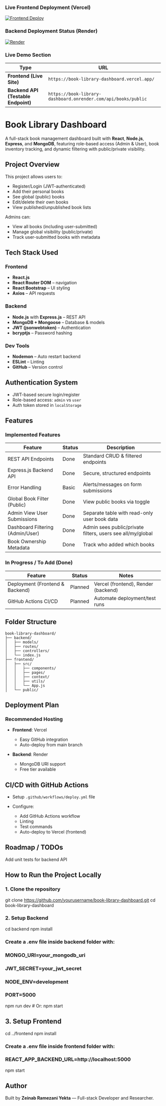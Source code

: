 ### Live Frontend Deployment (Vercel)

[![Frontend Deploy](https://vercel.com/button)](https://book-library-dashboard.vercel.app)

### Backend Deployment Status (Render)

[![Render](https://render.com/api/v1/badges/blue?service=book-library-dashboard&user=Zeinab-Yekta)](https://book-library-dashboard.onrender.com)

### Live Demo Section

| Type                                  | URL                                                            |
| ------------------------------------- | -------------------------------------------------------------- |
|  **Frontend (Live Site)**            | `https://book-library-dashboard.vercel.app/`                   |
|  **Backend API (Testable Endpoint)** | `https://book-library-dashboard.onrender.com/api/books/public` |


# Book Library Dashboard

A full-stack book management dashboard built with **React**, **Node.js**, **Express**, and **MongoDB**, featuring role-based access (Admin & User), book inventory tracking, and dynamic filtering with public/private visibility.

##  Project Overview

This project allows users to:

* Register/Login (JWT-authenticated)
* Add their personal books
* See global (public) books
* Edit/delete their own books
* View published/unpublished book lists

Admins can:

* View all books (including user-submitted)
* Manage global visibility (public/private)
* Track user-submitted books with metadata

##  Tech Stack Used

###  Frontend

* **React.js**
* **React Router DOM** – navigation
* **React Bootstrap** – UI styling
* **Axios** – API requests

###  Backend

* **Node.js** with **Express.js** – REST API
* **MongoDB + Mongoose** – Database & models
* **JWT (jsonwebtoken)** – Authentication
* **bcryptjs** – Password hashing

###  Dev Tools

* **Nodemon** – Auto restart backend
* **ESLint** – Linting
* **GitHub** – Version control

##  Authentication System

* JWT-based secure login/register
* Role-based access: `admin` vs `user`
* Auth token stored in `localStorage`

##  Features

###  Implemented Features

| Feature                          | Status  | Description                                                |
| -------------------------------- | ------- | ---------------------------------------------------------- |
| REST API Endpoints               |  Done  | Standard CRUD & filtered endpoints                         |
| Express.js Backend API           |  Done  | Secure, structured endpoints                               |
| Error Handling                   |  Basic | Alerts/messages on form submissions                        |
| Global Book Filter (Public)      |  Done  | View public books via toggle                               |
| Admin View User Submissions      |  Done  | Separate table with read-only user book data               |
| Dashboard Filtering (Admin/User) |  Done  | Admin sees public/private filters, users see all/my/global |
| Book Ownership Metadata          |  Done  | Track who added which books                                |

###  In Progress / To Add (Done)

| Feature                         | Status     | Notes                                                  |
| ------------------------------- | ---------- | ------------------------------------------------------ |
| Deployment (Frontend & Backend) |  Planned | Vercel (frontend), Render (backend) |
| GitHub Actions CI/CD            | Planned | Automate deployment/test runs                          


##  Folder Structure

```
book-library-dashboard/
├── backend/
│   ├── models/
│   ├── routes/
│   ├── controllers/
│   └── index.js
├── frontend/
│   ├── src/
│   │   ├── components/
│   │   ├── pages/
│   │   ├── context/
│   │   ├── utils/
│   │   └── App.js
│   └── public/
```

##  Deployment Plan

###  Recommended Hosting

* **Frontend**: Vercel 

  * Easy GitHub integration
  * Auto-deploy from main branch
* **Backend**: Render 

  * MongoDB URI support
  * Free tier available

##  CI/CD with GitHub Actions

* Setup `.github/workflows/deploy.yml` file
* Configure:

  * Add GitHub Actions workflow
  * Linting
  * Test commands 
  * Auto-deploy to Vercel (frontend)

##  Roadmap / TODOs

  Add unit tests for backend API 

## How to Run the Project Locally

### 1. Clone the repository
git clone https://github.com/yourusername/book-library-dashboard.git
cd book-library-dashboard

### 2. Setup Backend
cd backend
npm install

### Create a .env file inside backend folder with:
### MONGO_URI=your_mongodb_uri
### JWT_SECRET=your_jwt_secret
### NODE_ENV=development
### PORT=5000

npm run dev  # Or: npm start

## 3. Setup Frontend
cd ../frontend
npm install

### Create a .env file inside frontend folder with:
### REACT_APP_BACKEND_URL=http://localhost:5000

npm start

## Author

Built by **Zeinab Ramezani Yekta** — Full-stack Developer and Researcher.


